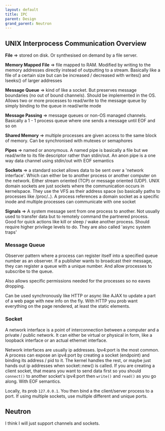 ```yaml
---
layout: default
title: IPC
parent: Design
grand_parent: Neutron
---
```


## UNIX Interprocess Communication Overview

**File** => stored on disk. Or synthesised on demand by a file server.

**Memory Mapped File** => file mapped to RAM. Modified by writing to the memory addresses directly instead of outputting to a stream. Basically like a file of a certain size but can be increased / decreased with writes() and lseeks() of larger addresses

**Message Queue** => kind of like a socket. But preserves message boundaries (no out of bound channels). Should be implemented in the OS. Allows two or more processes to read/write to the message queue by simply binding to the queue in read/write mode

**Message Passing** => message queues or non-OS managed channels. Basically a 1 - 1 process queue where one sends a message until EOF and so on

**Shared Memory** => multiple processes are given access to the same block of memory. Can be synchronised with mutexes or semaphores

**Pipes** => named or anonymous. A named pipe is basically a file but we read/write to its file descriptor rather than stdin/out. An anon pipe is a one way data channel using stdin/out with EOF semantics

**Sockets** => a standard socket allows data to be sent over a 'network interface'. Which can either be to another process or another computer on the network. Either stream oriented (TCP) or message oriented (UDP). UNIX domain sockets are just sockets where the communication occurs in kernelspace. They use the VFS as their address space (so basically paths to processes like /proc/..). A process references a domain socket as a specific inode and multiple processes can communicate with one socket

**Signals** => A system message sent from one process to another. Not usually used to transfer data but to remotely command the partnered process. Good for quick actions like kill or sleep / wake another process. Should require higher privilege levels to do. They are also called 'async system traps'

### Message Queue

Observer pattern where a process can register itself into a specified queue number as an observer. If a publisher wants to broadcast their message, they can register a queue with a unique number. And allow processes to subscribe to the queue.

Also allows specific permissions needed for the processes so no eaves dropping.

Can be used synchronously like HTTP or async like AJAX to update a part of a web page with new info on the fly. With HTTP you prob want everything on the page rendered, at least the static elements.

### Socket

A network interface is a point of interconnection between a computer and a private / public network. It can either be virtual or physical in form, like a loopback interface or an actual ethernet interface.

Network interfaces are usually ip addresses. Ipv4:port is the most common. A process can expose an ipv4:port by creating a socket (endpoint) and binding its address / pid to it. The kernel handles the rest, or maybe just hands out ip addresses when socket::new() is called. If you are creating a client socket, that means you want to send data first so you should `connect()` to another socket's ipv4:port then `write()` and `read()` as you go along. With EOF semantics.

Locally, its prob `127.0.0.1`. You then bind a the client/server process to a port. If using multiple sockets, use multiple different and unique ports.

## Neutron

I think I will just support channels and sockets.
